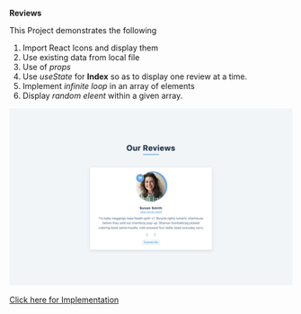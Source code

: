 **Reviews**

This Project demonstrates the following

1) Import React Icons and display them
2) Use existing data from local file
3) Use of *props*
4) Use *useState* for **Index** so as to display one review at a time.
5) Implement *infinite loop* in an array of elements
6) Display *random eleent* within a given array.

![Reviews](thumbnail.png)

[Click here for Implementation](https://wda-react-projects-3-reviews.pages.dev/)
